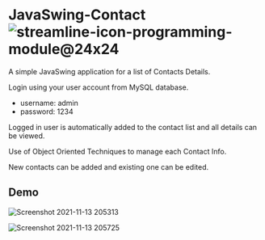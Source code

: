#  JavaSwing-Contact ![streamline-icon-programming-module@24x24](https://user-images.githubusercontent.com/84242585/141651335-adee65bb-fef0-4c30-a259-7d92d7f58ac1.png)

A simple JavaSwing application for a list of Contacts Details.

Login using your user account from MySQL database.

- username: admin
- password: 1234

Logged in user is automatically added to the contact list and all details can be viewed.

Use of Object Oriented Techniques to manage each Contact Info.

New contacts can be added and existing one can be edited.

## Demo

![Screenshot 2021-11-13 205313](https://user-images.githubusercontent.com/84242585/141652272-519c6622-35bf-4d7b-a268-5419f549f6db.png)

![Screenshot 2021-11-13 205725](https://user-images.githubusercontent.com/84242585/141652283-c632a290-31d7-4e5e-9c44-c759235734d0.png)
